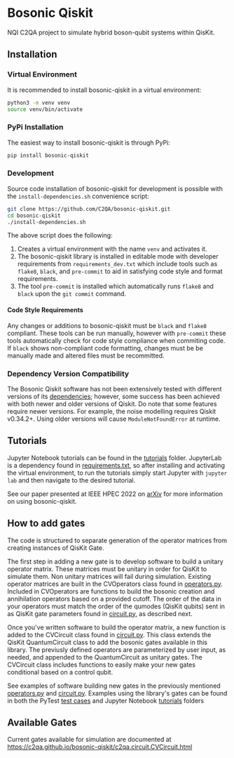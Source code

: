 # Bosonic Qiskit

NQI C2QA project to simulate hybrid boson-qubit systems within QisKit.

## Installation

### Virtual Environment

It is recommended to install bosonic-qiskit in a virtual environment:

```bash
python3 -m venv venv
source venv/bin/activate
```

### PyPi Installation

The easiest way to install bosonic-qiskit is through PyPi:

```bash
pip install bosonic-qiskit
```

### Development

Source code installation of bosonic-qiskit for development is possible with the `install-dependencies.sh` convenience script:

```bash
git clone https://github.com/C2QA/bosonic-qiskit.git
cd bosonic-qiskit
./install-dependencies.sh
```

The above script does the following:
1. Creates a virtual environment with the name `venv` and activates it.
2. The bosonic-qiskit library is installed in editable mode with developer requirements from `requirements_dev.txt` which include tools such as `flake8`, `black`, and `pre-commit` to aid in satisfying code style and format requirements.
3. The tool `pre-commit` is installed which automatically runs `flake8` and `black` upon the `git commit` command.

#### Code Style Requirements

Any changes or additions to bosonic-qiskit must be `black` and `flake8` compliant. These tools can be run manually, however with `pre-commit` these tools automatically check for code style compliance when commiting code.
If `black` shows non-compliant code formatting, changes must be be manually made and altered files must be recommitted.


### Dependency Version Compatibility

The Bosonic Qiskit software has not been extensively tested with different versions of its [dependencies](requirements.txt); however, some success has been achieved with both newer and older versions of Qiskit. Do note that some features require newer versions. For example, the noise modelling requires Qiskit v0.34.2+. Using older versions will cause `ModuleNotFoundError` at runtime.

## Tutorials

Jupyter Notebook tutorials can be found in the [tutorials](tutorials) folder. JupyterLab is a dependency found in [requirements.txt](requirements.txt), so after installing and activating the virtual environment, to run the tutorials simply start Jupyter with `jupyter lab` and then navigate to the desired tutorial.

See our paper presented at IEEE HPEC 2022 on [arXiv](https://arxiv.org/abs/2209.11153) for more information on using bosonic-qiskit.

## How to add gates

The code is structured to separate generation of the operator matrices from creating instances of QisKit Gate. 

The first step in adding a new gate is to develop software to build a unitary operator matrix. These matrices must be unitary in order for QisKit to simulate them. Non unitary matrices will fail during simulation. Existing operator matrices are built in the CVOperators class found in [operators.py](c2qa/operators.py). Included in CVOperators are functions to build the bosonic creation and annihilation operators based on a provided cutoff. The order of the data in your operators must match the order of the qumodes (QisKit qubits) sent in as QisKit gate parameters found in [circuit.py](c2qa/circuit.py), as described next.

Once you've written software to build the operator matrix, a new function is added to the CVCircuit class found in [circuit.py](c2qa/circuit.py). This class extends the QisKit QuantumCircuit class to add the bosonic gates available in this library. The previusly defined operators are parameterized by user input, as needed, and appended to the QuantumCircuit as unitary gates. The CVCircuit class includes functions to easily make your new gates conditional based on a control qubit.

See examples of software building new gates in the previously mentioned [operators.py](c2qa/operators.py) and [circuit.py](c2qa/circuit.py). Examples using the library's gates can be found in both the PyTest [test cases](tests) and Jupyter Notebook [tutorials](tutorials) folders

## Available Gates

Current gates available for simulation are documented at https://c2qa.github.io/bosonic-qiskit/c2qa.circuit.CVCircuit.html
